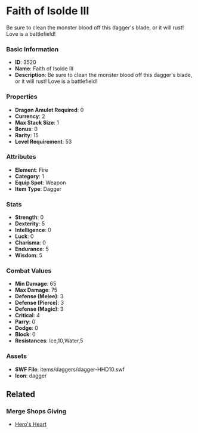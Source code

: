 # Faith of Isolde III

Be sure to clean the monster blood off this dagger's blade, or it will rust!  Love is a battlefield!

### Basic Information

- **ID**: 3520
- **Name**: Faith of Isolde III
- **Description**: Be sure to clean the monster blood off this dagger&#039;s blade, or it will rust!  Love is a battlefield!

### Properties

- **Dragon Amulet Required**: 0
- **Currency**: 2
- **Max Stack Size**: 1
- **Bonus**: 0
- **Rarity**: 15
- **Level Requirement**: 53

### Attributes

- **Element**: Fire
- **Category**: 1
- **Equip Spot**: Weapon
- **Item Type**: Dagger

### Stats

- **Strength**: 0
- **Dexterity**: 5
- **Intelligence**: 0
- **Luck**: 0
- **Charisma**: 0
- **Endurance**: 5
- **Wisdom**: 5

### Combat Values

- **Min Damage**: 65
- **Max Damage**: 75
- **Defense (Melee)**: 3
- **Defense (Pierce)**: 3
- **Defense (Magic)**: 3
- **Critical**: 4
- **Parry**: 0
- **Dodge**: 0
- **Block**: 0
- **Resistances**: Ice,10,Water,5

### Assets

- **SWF File**: items/daggers/dagger-HHD10.swf
- **Icon**: dagger

## Related

### Merge Shops Giving

- [Hero's Heart](../merge-shops/53-hero-s-heart.md)

